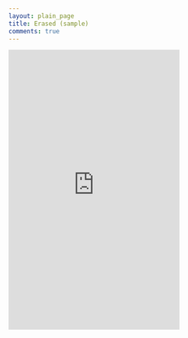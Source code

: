 ```yaml
---
layout: plain_page
title: Erased (sample)
comments: true
---
```


<iframe type="text/html" width="336" height="550" frameborder="0" allowfullscreen style="max-width:100%" src="https://read.amazon.com/kp/card?asin=B09FG43GMK&preview=inline&linkCode=kpe&ref_=cm_sw_r_kb_dp_SE275YNYRFZ6SAJ16TRQ" ></iframe>
